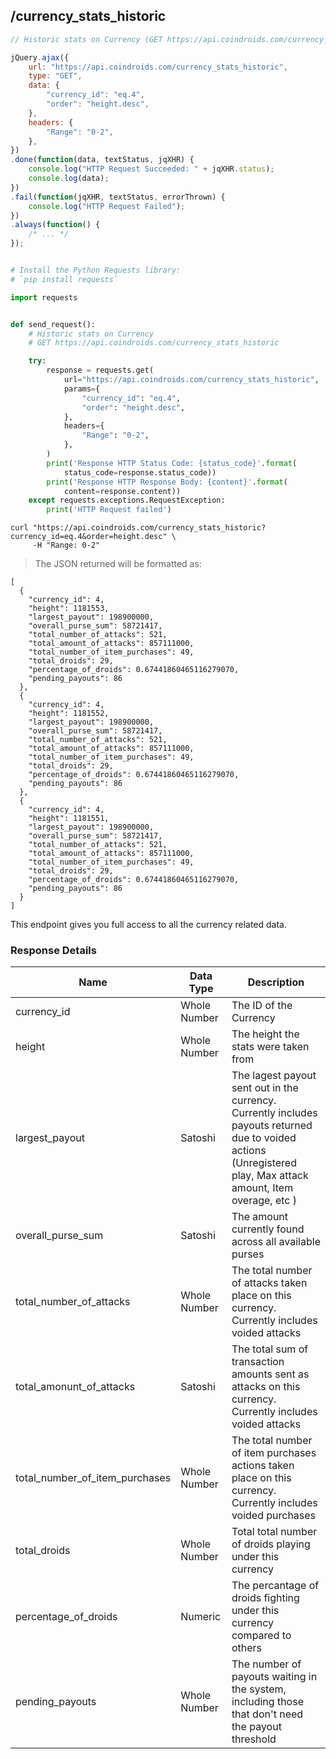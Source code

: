 
## /currency_stats_historic

```javascript
// Historic stats on Currency (GET https://api.coindroids.com/currency_stats_historic)

jQuery.ajax({
    url: "https://api.coindroids.com/currency_stats_historic",
    type: "GET",
    data: {
        "currency_id": "eq.4",
        "order": "height.desc",
    },
    headers: {
        "Range": "0-2",
    },
})
.done(function(data, textStatus, jqXHR) {
    console.log("HTTP Request Succeeded: " + jqXHR.status);
    console.log(data);
})
.fail(function(jqXHR, textStatus, errorThrown) {
    console.log("HTTP Request Failed");
})
.always(function() {
    /* ... */
});



```

```python
# Install the Python Requests library:
# `pip install requests`

import requests


def send_request():
    # Historic stats on Currency
    # GET https://api.coindroids.com/currency_stats_historic

    try:
        response = requests.get(
            url="https://api.coindroids.com/currency_stats_historic",
            params={
                "currency_id": "eq.4",
                "order": "height.desc",
            },
            headers={
                "Range": "0-2",
            },
        )
        print('Response HTTP Status Code: {status_code}'.format(
            status_code=response.status_code))
        print('Response HTTP Response Body: {content}'.format(
            content=response.content))
    except requests.exceptions.RequestException:
        print('HTTP Request failed')


```


```shell
curl "https://api.coindroids.com/currency_stats_historic?currency_id=eq.4&order=height.desc" \
     -H "Range: 0-2"
```

> The JSON returned will be formatted as: 

```
[
  {
    "currency_id": 4,
    "height": 1181553,
    "largest_payout": 198900000,
    "overall_purse_sum": 58721417,
    "total_number_of_attacks": 521,
    "total_amount_of_attacks": 857111000,
    "total_number_of_item_purchases": 49,
    "total_droids": 29,
    "percentage_of_droids": 0.67441860465116279070,
    "pending_payouts": 86
  },
  {
    "currency_id": 4,
    "height": 1181552,
    "largest_payout": 198900000,
    "overall_purse_sum": 58721417,
    "total_number_of_attacks": 521,
    "total_amount_of_attacks": 857111000,
    "total_number_of_item_purchases": 49,
    "total_droids": 29,
    "percentage_of_droids": 0.67441860465116279070,
    "pending_payouts": 86
  },
  {
    "currency_id": 4,
    "height": 1181551,
    "largest_payout": 198900000,
    "overall_purse_sum": 58721417,
    "total_number_of_attacks": 521,
    "total_amount_of_attacks": 857111000,
    "total_number_of_item_purchases": 49,
    "total_droids": 29,
    "percentage_of_droids": 0.67441860465116279070,
    "pending_payouts": 86
  }
]
```


This endpoint gives you full access to all the currency related data.


### Response Details

|Name             |Data Type     |Description            |
------------------|--------------|-----------------------|
|currency_id      | Whole Number | The ID of the Currency|
|height | Whole Number | The height the stats were taken from|
|largest_payout | Satoshi | The lagest payout sent out in the currency. Currently includes payouts returned due to voided actions (Unregistered play, Max attack amount, Item overage, etc )|
|overall_purse_sum| Satoshi | The amount currently found across all available purses |
|total_number_of_attacks| Whole Number | The total number of attacks taken place on this currency. Currently includes voided attacks|
|total_amonunt_of_attacks| Satoshi |  The total sum of transaction amounts sent as attacks on this currency. Currently includes voided attacks|
|total_number_of_item_purchases | Whole Number | The total number of item purchases actions taken place on this currency. Currently includes voided purchases|
|total_droids| Whole Number | Total total number of droids playing under this currency |
|percentage_of_droids| Numeric | The percantage of droids fighting under this currency compared to others |
|pending_payouts| Whole Number| The number of payouts waiting in the system, including those that don't need the payout threshold |
